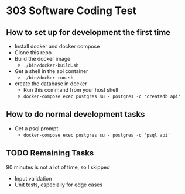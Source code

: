 # 303 Software Coding Test


## How to set up for development the first time

- Install docker and docker compose
- Clone this repo
- Build the docker image
  - `./bin/docker-build.sh`
- Get a shell in the api container
  - `./bin/docker-run.sh`
- create the database in docker
  - Run this command from your host shell
  - `docker-compose exec postgres su - postgres -c 'createdb api'`

## How to do normal development tasks

- Get a psql prompt
  - `docker-compose exec postgres su - postgres -c 'psql api'`


## TODO Remaining Tasks

90 minutes is not a lot of time, so I skipped

- Input validation
- Unit tests, especially for edge cases
